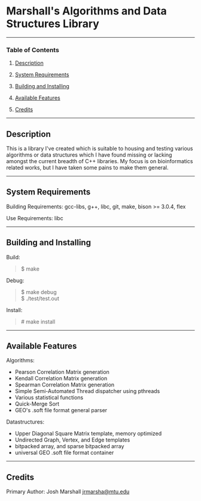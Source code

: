 # Marshall's Algorithms and Data Structures Library
--------------------------------------------------------------------------------

### Table of Contents

1. [Description](#description)

2. [System Requirements](#requirements)

3. [Building and Installing](#building)

4. [Available Features](#features)

5. [Credits](#credits)

--------------------------------------------------------------------------------
## Description <a name = "description"></a>

This is a library I've created which is suitable to housing and testing
various algorithms or data structures which I have found missing or
lacking amongst the current breadth of C++ libraries.  My focus is on
bioinformatics related works, but I have taken some pains to make them
general.

--------------------------------------------------------------------------------
## System Requirements <a name = "requirements"></a>

Building Requirements: gcc-libs, g++, libc, git, make, bison >= 3.0.4, flex

Use Requirements: libc

--------------------------------------------------------------------------------
## Building and Installing <a name = "building"></a>

Build:
>$ make

Debug:
>$ make debug <br>
>$ ./test/test.out

Install:
> \# make install

--------------------------------------------------------------------------------
## Available Features <a name = "features"></a>

Algorithms:
* Pearson Correlation Matrix generation
* Kendall Correlation Matrix generation
* Spearman Correlation Matrix generation
* Simple Semi-Automated Thread dispatcher using pthreads
* Various statistical functions
* Quick-Merge Sort
* GEO's .soft file format general parser

Datastructures:
* Upper Diagonal Square Matrix template, memory optimized
* Undirected Graph, Vertex, and Edge templates
* bitpacked array, and sparse bitpacked array
* universal GEO .soft file format container

--------------------------------------------------------------------------------
## Credits <a name = "credits"></a>

Primary Author: Josh Marshall <jrmarsha@mtu.edu>
